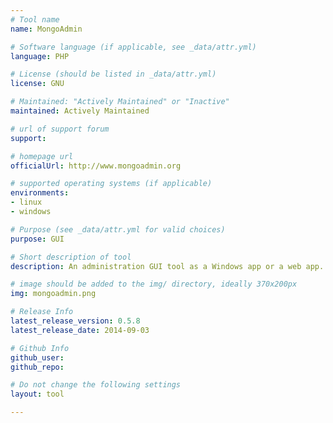 ```yaml
---
# Tool name
name: MongoAdmin

# Software language (if applicable, see _data/attr.yml)
language: PHP

# License (should be listed in _data/attr.yml)
license: GNU

# Maintained: "Actively Maintained" or "Inactive"
maintained: Actively Maintained

# url of support forum
support: 

# homepage url
officialUrl: http://www.mongoadmin.org

# supported operating systems (if applicable)
environments:
- linux
- windows

# Purpose (see _data/attr.yml for valid choices)
purpose: GUI

# Short description of tool
description: An administration GUI tool as a Windows app or a web app.

# image should be added to the img/ directory, ideally 370x200px
img: mongoadmin.png

# Release Info
latest_release_version: 0.5.8
latest_release_date: 2014-09-03

# Github Info
github_user: 
github_repo: 

# Do not change the following settings
layout: tool

---
```

